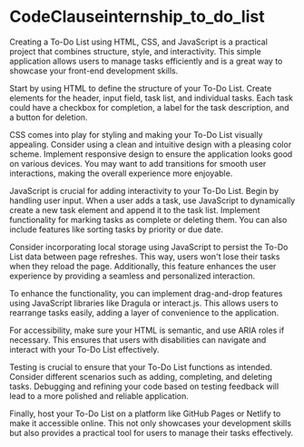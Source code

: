 # CodeClauseinternship_to_do_list
Creating a To-Do List using HTML, CSS, and JavaScript is a practical project that combines structure, style, and interactivity. This simple application allows users to manage tasks efficiently and is a great way to showcase your front-end development skills.

Start by using HTML to define the structure of your To-Do List. Create elements for the header, input field, task list, and individual tasks. Each task could have a checkbox for completion, a label for the task description, and a button for deletion.

CSS comes into play for styling and making your To-Do List visually appealing. Consider using a clean and intuitive design with a pleasing color scheme. Implement responsive design to ensure the application looks good on various devices. You may want to add transitions for smooth user interactions, making the overall experience more enjoyable.

JavaScript is crucial for adding interactivity to your To-Do List. Begin by handling user input. When a user adds a task, use JavaScript to dynamically create a new task element and append it to the task list. Implement functionality for marking tasks as complete or deleting them. You can also include features like sorting tasks by priority or due date.

Consider incorporating local storage using JavaScript to persist the To-Do List data between page refreshes. This way, users won't lose their tasks when they reload the page. Additionally, this feature enhances the user experience by providing a seamless and personalized interaction.

To enhance the functionality, you can implement drag-and-drop features using JavaScript libraries like Dragula or interact.js. This allows users to rearrange tasks easily, adding a layer of convenience to the application.

For accessibility, make sure your HTML is semantic, and use ARIA roles if necessary. This ensures that users with disabilities can navigate and interact with your To-Do List effectively.

Testing is crucial to ensure that your To-Do List functions as intended. Consider different scenarios such as adding, completing, and deleting tasks. Debugging and refining your code based on testing feedback will lead to a more polished and reliable application.

Finally, host your To-Do List on a platform like GitHub Pages or Netlify to make it accessible online. This not only showcases your development skills but also provides a practical tool for users to manage their tasks effectively.
